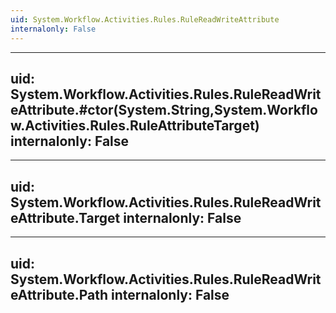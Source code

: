 ```yaml
---
uid: System.Workflow.Activities.Rules.RuleReadWriteAttribute
internalonly: False
---
```


---
uid: System.Workflow.Activities.Rules.RuleReadWriteAttribute.#ctor(System.String,System.Workflow.Activities.Rules.RuleAttributeTarget)
internalonly: False
---

---
uid: System.Workflow.Activities.Rules.RuleReadWriteAttribute.Target
internalonly: False
---

---
uid: System.Workflow.Activities.Rules.RuleReadWriteAttribute.Path
internalonly: False
---
